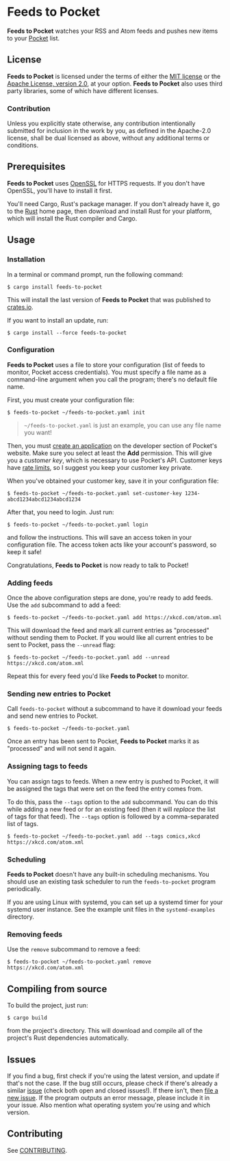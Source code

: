 # Feeds to Pocket

<b>Feeds to Pocket</b> watches your RSS and Atom feeds
and pushes new items to your [Pocket][pocket] list.

[pocket]: https://getpocket.com/

## License

<b>Feeds to Pocket</b> is licensed
under the terms of either the [MIT license][license-mit]
or the [Apache License, version 2.0][license-apache], at your option.
<b>Feeds to Pocket</b> also uses third party libraries,
some of which have different licenses.

### Contribution

Unless you explicitly state otherwise,
any contribution intentionally submitted for inclusion in the work by you,
as defined in the Apache-2.0 license,
shall be dual licensed as above,
without any additional terms or conditions.

[license-mit]: LICENSE-MIT
[license-apache]: LICENSE-APACHE

## Prerequisites

<b>Feeds to Pocket</b> uses [OpenSSL][openssl] for HTTPS requests.
If you don't have OpenSSL,
you'll have to install it first.

You'll need Cargo, Rust's package manager.
If you don't already have it,
go to the [Rust][rust] home page,
then download and install Rust for your platform,
which will install the Rust compiler and Cargo.

## Usage

### Installation

In a terminal or command prompt,
run the following command:

    $ cargo install feeds-to-pocket

This will install the last version of <b>Feeds to Pocket</b>
that was published to [crates.io][crate].

If you want to install an update, run:

    $ cargo install --force feeds-to-pocket

[openssl]: https://www.openssl.org/
[rust]: https://www.rust-lang.org/
[crate]: https://crates.io/crates/feeds-to-pocket

### Configuration

<b>Feeds to Pocket</b> uses a file to store your configuration
(list of feeds to monitor, Pocket access credentials).
You must specify a file name as a command-line argument
when you call the program;
there's no default file name.

First, you must create your configuration file:

    $ feeds-to-pocket ~/feeds-to-pocket.yaml init

> `~/feeds-to-pocket.yaml` is just an example,
> you can use any file name you want!

Then, you must [create an application][create-app]
on the developer section of Pocket's website.
Make sure you select at least the <b>Add</b> permission.
This will give you a *customer key*,
which is necessary to use Pocket's API.
Customer keys have [rate limits][rate-limits],
so I suggest you keep your customer key private.

When you've obtained your customer key,
save it in your configuration file:

    $ feeds-to-pocket ~/feeds-to-pocket.yaml set-customer-key 1234-abcd1234abcd1234abcd1234

After that, you need to login.
Just run:

    $ feeds-to-pocket ~/feeds-to-pocket.yaml login

and follow the instructions.
This will save an access token in your configuration file.
The access token acts like your account's password,
so keep it safe!

Congratulations, <b>Feeds to Pocket</b> is now ready to talk to Pocket!

### Adding feeds

Once the above configuration steps are done,
you're ready to add feeds.
Use the `add` subcommand to add a feed:

    $ feeds-to-pocket ~/feeds-to-pocket.yaml add https://xkcd.com/atom.xml

This will download the feed
and mark all current entries as "processed"
without sending them to Pocket.
If you would like all current entries to be sent to Pocket,
pass the `--unread` flag:

    $ feeds-to-pocket ~/feeds-to-pocket.yaml add --unread https://xkcd.com/atom.xml

Repeat this for every feed you'd like <b>Feeds to Pocket</b> to monitor.

### Sending new entries to Pocket

Call `feeds-to-pocket` without a subcommand
to have it download your feeds
and send new entries to Pocket.

    $ feeds-to-pocket ~/feeds-to-pocket.yaml

Once an entry has been sent to Pocket,
<b>Feeds to Pocket</b> marks it as "processed"
and will not send it again.

### Assigning tags to feeds

You can assign tags to feeds.
When a new entry is pushed to Pocket,
it will be assigned the tags that were set
on the feed the entry comes from.

To do this, pass the `--tags` option
to the `add` subcommand.
You can do this while adding a new feed
or for an existing feed
(then it will *replace* the list of tags for that feed).
The `--tags` option is followed by a comma-separated list of tags.

    $ feeds-to-pocket ~/feeds-to-pocket.yaml add --tags comics,xkcd https://xkcd.com/atom.xml

### Scheduling

<b>Feeds to Pocket</b> doesn't have any built-in scheduling mechanisms.
You should use an existing task scheduler
to run the `feeds-to-pocket` program periodically.

If you are using Linux with systemd,
you can set up a systemd timer
for your systemd user instance.
See the example unit files in the `systemd-examples` directory.

[create-app]: https://getpocket.com/developer/apps/new
[rate-limits]: https://getpocket.com/developer/docs/rate-limits

### Removing feeds

Use the `remove` subcommand to remove a feed:

    $ feeds-to-pocket ~/feeds-to-pocket.yaml remove https://xkcd.com/atom.xml

## Compiling from source

To build the project, just run:

    $ cargo build

from the project's directory.
This will download and compile
all of the project's Rust dependencies automatically.

## Issues

If you find a bug,
first check if you're using the latest version,
and update if that's not the case.
If the bug still occurs,
please check if there's already a similar [issue][issues]
(check both open and closed issues!).
If there isn't, then [file a new issue][new-issue].
If the program outputs an error message,
please include it in your issue.
Also mention what operating system you're using and which version.

[issues]: https://github.com/FraGag/feeds-to-pocket/issues
[new-issue]: https://github.com/FraGag/feeds-to-pocket/issues/new

## Contributing

See [CONTRIBUTING][contributing].

[contributing]: CONTRIBUTING.md
